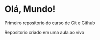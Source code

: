 # Olá, Mundo!
 Primeiro repositorio do curso de Git e Github

 Repositorio criado em uma aula ao vivo

